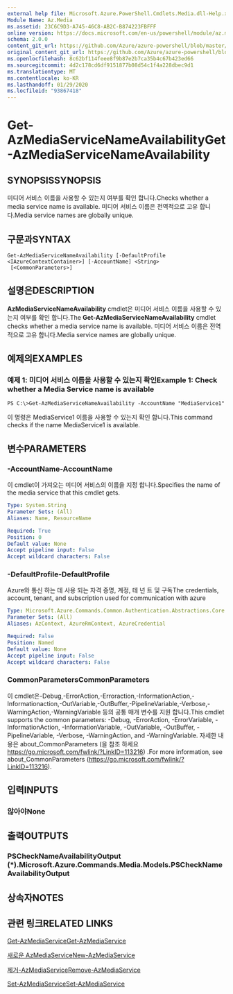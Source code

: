 ```yaml
---
external help file: Microsoft.Azure.PowerShell.Cmdlets.Media.dll-Help.xml
Module Name: Az.Media
ms.assetid: 23C6C9D3-A745-46C8-AB2C-B874223FBFFF
online version: https://docs.microsoft.com/en-us/powershell/module/az.media/get-azmediaservicenameavailability
schema: 2.0.0
content_git_url: https://github.com/Azure/azure-powershell/blob/master/src/Media/Media/help/Get-AzMediaServiceNameAvailability.md
original_content_git_url: https://github.com/Azure/azure-powershell/blob/master/src/Media/Media/help/Get-AzMediaServiceNameAvailability.md
ms.openlocfilehash: 8c62bf114feee8f9b87e2b7ca35b4c67b423ed66
ms.sourcegitcommit: 4d2c178cd6df9151877b08d54c1f4a228dbec9d1
ms.translationtype: MT
ms.contentlocale: ko-KR
ms.lasthandoff: 01/29/2020
ms.locfileid: "93867418"
---
```

# <span data-ttu-id="96858-101">Get-AzMediaServiceNameAvailability</span><span class="sxs-lookup"><span data-stu-id="96858-101">Get-AzMediaServiceNameAvailability</span></span>

## <span data-ttu-id="96858-102">SYNOPSIS</span><span class="sxs-lookup"><span data-stu-id="96858-102">SYNOPSIS</span></span>
<span data-ttu-id="96858-103">미디어 서비스 이름을 사용할 수 있는지 여부를 확인 합니다.</span><span class="sxs-lookup"><span data-stu-id="96858-103">Checks whether a media service name is available.</span></span>
<span data-ttu-id="96858-104">미디어 서비스 이름은 전역적으로 고유 합니다.</span><span class="sxs-lookup"><span data-stu-id="96858-104">Media service names are globally unique.</span></span>

## <span data-ttu-id="96858-105">구문과</span><span class="sxs-lookup"><span data-stu-id="96858-105">SYNTAX</span></span>

```
Get-AzMediaServiceNameAvailability [-DefaultProfile <IAzureContextContainer>] [-AccountName] <String>
 [<CommonParameters>]
```

## <span data-ttu-id="96858-106">설명은</span><span class="sxs-lookup"><span data-stu-id="96858-106">DESCRIPTION</span></span>
<span data-ttu-id="96858-107">**AzMediaServiceNameAvailability** cmdlet은 미디어 서비스 이름을 사용할 수 있는지 여부를 확인 합니다.</span><span class="sxs-lookup"><span data-stu-id="96858-107">The **Get-AzMediaServiceNameAvailability** cmdlet checks whether a media service name is available.</span></span>
<span data-ttu-id="96858-108">미디어 서비스 이름은 전역적으로 고유 합니다.</span><span class="sxs-lookup"><span data-stu-id="96858-108">Media service names are globally unique.</span></span>

## <span data-ttu-id="96858-109">예제의</span><span class="sxs-lookup"><span data-stu-id="96858-109">EXAMPLES</span></span>

### <span data-ttu-id="96858-110">예제 1: 미디어 서비스 이름을 사용할 수 있는지 확인</span><span class="sxs-lookup"><span data-stu-id="96858-110">Example 1: Check whether a Media Service name is available</span></span>
```
PS C:\>Get-AzMediaServiceNameAvailability -AccountName "MediaService1"
```

<span data-ttu-id="96858-111">이 명령은 MediaService1 이름을 사용할 수 있는지 확인 합니다.</span><span class="sxs-lookup"><span data-stu-id="96858-111">This command checks if the name MediaService1 is available.</span></span>

## <span data-ttu-id="96858-112">변수</span><span class="sxs-lookup"><span data-stu-id="96858-112">PARAMETERS</span></span>

### <span data-ttu-id="96858-113">-AccountName</span><span class="sxs-lookup"><span data-stu-id="96858-113">-AccountName</span></span>
<span data-ttu-id="96858-114">이 cmdlet이 가져오는 미디어 서비스의 이름을 지정 합니다.</span><span class="sxs-lookup"><span data-stu-id="96858-114">Specifies the name of the media service that this cmdlet gets.</span></span>

```yaml
Type: System.String
Parameter Sets: (All)
Aliases: Name, ResourceName

Required: True
Position: 0
Default value: None
Accept pipeline input: False
Accept wildcard characters: False
```

### <span data-ttu-id="96858-115">-DefaultProfile</span><span class="sxs-lookup"><span data-stu-id="96858-115">-DefaultProfile</span></span>
<span data-ttu-id="96858-116">Azure와 통신 하는 데 사용 되는 자격 증명, 계정, 테 넌 트 및 구독</span><span class="sxs-lookup"><span data-stu-id="96858-116">The credentials, account, tenant, and subscription used for communication with azure</span></span>

```yaml
Type: Microsoft.Azure.Commands.Common.Authentication.Abstractions.Core.IAzureContextContainer
Parameter Sets: (All)
Aliases: AzContext, AzureRmContext, AzureCredential

Required: False
Position: Named
Default value: None
Accept pipeline input: False
Accept wildcard characters: False
```

### <span data-ttu-id="96858-117">CommonParameters</span><span class="sxs-lookup"><span data-stu-id="96858-117">CommonParameters</span></span>
<span data-ttu-id="96858-118">이 cmdlet은-Debug,-ErrorAction,-Erroraction,-InformationAction,-Informationaction,-OutVariable,-OutBuffer,-PipelineVariable,-Verbose,-WarningAction,-WarningVariable 등의 공통 매개 변수를 지원 합니다.</span><span class="sxs-lookup"><span data-stu-id="96858-118">This cmdlet supports the common parameters: -Debug, -ErrorAction, -ErrorVariable, -InformationAction, -InformationVariable, -OutVariable, -OutBuffer, -PipelineVariable, -Verbose, -WarningAction, and -WarningVariable.</span></span> <span data-ttu-id="96858-119">자세한 내용은 about_CommonParameters (을 참조 하세요 https://go.microsoft.com/fwlink/?LinkID=113216) .</span><span class="sxs-lookup"><span data-stu-id="96858-119">For more information, see about_CommonParameters (https://go.microsoft.com/fwlink/?LinkID=113216).</span></span>

## <span data-ttu-id="96858-120">입력</span><span class="sxs-lookup"><span data-stu-id="96858-120">INPUTS</span></span>

### <span data-ttu-id="96858-121">않아야</span><span class="sxs-lookup"><span data-stu-id="96858-121">None</span></span>

## <span data-ttu-id="96858-122">출력</span><span class="sxs-lookup"><span data-stu-id="96858-122">OUTPUTS</span></span>

### <span data-ttu-id="96858-123">PSCheckNameAvailabilityOutput (\*).</span><span class="sxs-lookup"><span data-stu-id="96858-123">Microsoft.Azure.Commands.Media.Models.PSCheckNameAvailabilityOutput</span></span>

## <span data-ttu-id="96858-124">상속자</span><span class="sxs-lookup"><span data-stu-id="96858-124">NOTES</span></span>

## <span data-ttu-id="96858-125">관련 링크</span><span class="sxs-lookup"><span data-stu-id="96858-125">RELATED LINKS</span></span>

[<span data-ttu-id="96858-126">Get-AzMediaService</span><span class="sxs-lookup"><span data-stu-id="96858-126">Get-AzMediaService</span></span>](./Get-AzMediaService.md)

[<span data-ttu-id="96858-127">새로운 AzMediaService</span><span class="sxs-lookup"><span data-stu-id="96858-127">New-AzMediaService</span></span>](./New-AzMediaService.md)

[<span data-ttu-id="96858-128">제거-AzMediaService</span><span class="sxs-lookup"><span data-stu-id="96858-128">Remove-AzMediaService</span></span>](./Remove-AzMediaService.md)

[<span data-ttu-id="96858-129">Set-AzMediaService</span><span class="sxs-lookup"><span data-stu-id="96858-129">Set-AzMediaService</span></span>](./Set-AzMediaService.md)


